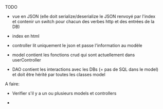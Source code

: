TODO

- vue en JSON (elle doit serialize/deserialize le JSON renvoyé par l'index et contenir un switch pour chacun des verbes http et des entrées de la DB)

- index en html

- controller lit uniquement le json et passe l'information au modèle

- model contient les fonctions crud qui sont actuellement dans userController

- DAO contient les interactions avec les DBs (= pas de SQL dans le model) et doit être hérité par toutes les classes model

A faire:

- Verifier s'il y a un ou plusieurs models et controllers

- 